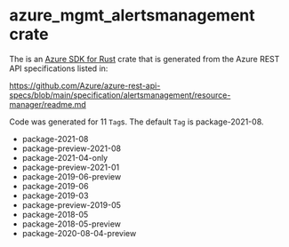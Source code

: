 # azure_mgmt_alertsmanagement crate

The is an [Azure SDK for Rust](https://github.com/Azure/azure-sdk-for-rust) crate that is generated from the Azure REST API specifications listed in:

https://github.com/Azure/azure-rest-api-specs/blob/main/specification/alertsmanagement/resource-manager/readme.md

Code was generated for 11 `Tag`s. The default `Tag` is package-2021-08.


- package-2021-08
- package-preview-2021-08
- package-2021-04-only
- package-preview-2021-01
- package-2019-06-preview
- package-2019-06
- package-2019-03
- package-preview-2019-05
- package-2018-05
- package-2018-05-preview
- package-2020-08-04-preview